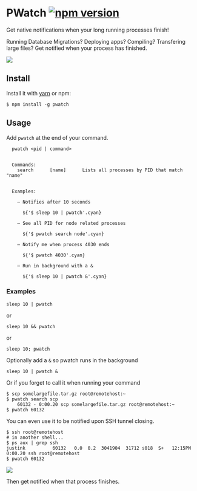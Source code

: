 # PWatch [![npm version](https://badge.fury.io/js/pwatch.svg)](https://badge.fury.io/js/pwatch)

Get native notifications when your long running processes finish!

Running Database Migrations? Deploying apps? Compiling? Transfering large files? Get notified when your process has finished.

![](https://github.com/mazlix/pwatch/raw/master/assets/pwatchinaction.png)

## Install

Install it with [yarn](https://github.com/yarnpkg/yarn/) or npm:

```
$ npm install -g pwatch
```

## Usage

Add `pwatch` at the end of your command.

```
  pwatch <pid | command>


  Commands:
    search      [name]      Lists all processes by PID that match "name"


  Examples:

    – Notifies after 10 seconds

      ${'$ sleep 10 | pwatch'.cyan}

    – See all PID for node related processes

      ${'$ pwatch search node'.cyan}

    – Notify me when process 4030 ends

      ${'$ pwatch 4030'.cyan}

    – Run in background with a &

      ${'$ sleep 10 | pwatch &'.cyan}
```

### Examples

```
sleep 10 | pwatch
```
or

```
sleep 10 && pwatch
```
or 

```
sleep 10; pwatch
```

Optionally add a `&` so pwatch runs in the background

```
sleep 10 | pwatch &
```

Or if you forget to call it when running your command

```
$ scp somelargefile.tar.gz root@remotehost:~
$ pwatch search scp
    60132 - 0:00.20 scp somelargefile.tar.gz root@remotehost:~
$ pwatch 60132
```

You can even use it to be notified upon SSH tunnel closing.
```
$ ssh root@remotehost
# in another shell...
$ ps aux | grep ssh
justink          60132   0.0  0.2  3041904  31712 s018  S+   12:15PM   0:00.20 ssh root@remotehost
$ pwatch 60132
```
![](https://github.com/mazlix/pwatch/raw/master/assets/pwatch.gif)

Then get notified when that process finishes.
